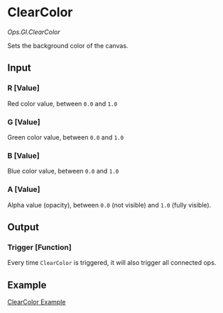 # ClearColor

*Ops.Gl.ClearColor*  

Sets the background color of the canvas.

## Input

### R [Value]

Red color value, between `0.0` and `1.0`

### G [Value]

Green color value, between `0.0` and `1.0`

### B [Value]

Blue color value, between `0.0` and `1.0`

### A [Value]

Alpha value (opacity), between `0.0` (not visible) and `1.0` (fully visible). 

## Output

### Trigger [Function]

Every time `ClearColor` is triggered, it will also trigger all connected ops.

## Example

[ClearColor Example](https://cables.gl/ui/#/project/57028bef0a78b40d10bb9233)
